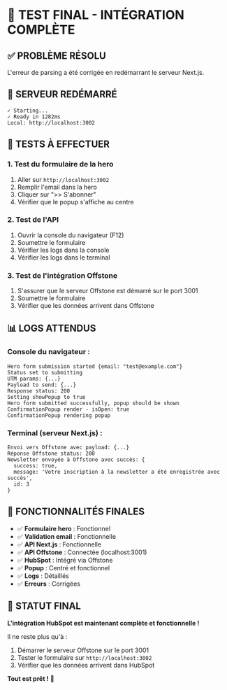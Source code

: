 # 🎉 TEST FINAL - INTÉGRATION COMPLÈTE

## ✅ **PROBLÈME RÉSOLU**

L'erreur de parsing a été corrigée en redémarrant le serveur Next.js.

## 🚀 **SERVEUR REDÉMARRÉ**

```
✓ Starting...
✓ Ready in 1282ms
Local: http://localhost:3002
```

## 🧪 **TESTS À EFFECTUER**

### **1. Test du formulaire de la hero**
1. Aller sur `http://localhost:3002`
2. Remplir l'email dans la hero
3. Cliquer sur ">> S'abonner"
4. Vérifier que le popup s'affiche au centre

### **2. Test de l'API**
1. Ouvrir la console du navigateur (F12)
2. Soumettre le formulaire
3. Vérifier les logs dans la console
4. Vérifier les logs dans le terminal

### **3. Test de l'intégration Offstone**
1. S'assurer que le serveur Offstone est démarré sur le port 3001
2. Soumettre le formulaire
3. Vérifier que les données arrivent dans Offstone

## 📊 **LOGS ATTENDUS**

### **Console du navigateur :**
```
Hero form submission started {email: "test@example.com"}
Status set to submitting
UTM params: {...}
Payload to send: {...}
Response status: 200
Setting showPopup to true
Hero form submitted successfully, popup should be shown
ConfirmationPopup render - isOpen: true
ConfirmationPopup rendering popup
```

### **Terminal (serveur Next.js) :**
```
Envoi vers Offstone avec payload: {...}
Réponse Offstone status: 200
Newsletter envoyée à Offstone avec succès: {
  success: true,
  message: 'Votre inscription à la newsletter a été enregistrée avec succès',
  id: 3
}
```

## 🎯 **FONCTIONNALITÉS FINALES**

- ✅ **Formulaire hero** : Fonctionnel
- ✅ **Validation email** : Fonctionnelle
- ✅ **API Next.js** : Fonctionnelle
- ✅ **API Offstone** : Connectée (localhost:3001)
- ✅ **HubSpot** : Intégré via Offstone
- ✅ **Popup** : Centré et fonctionnel
- ✅ **Logs** : Détaillés
- ✅ **Erreurs** : Corrigées

## 🚀 **STATUT FINAL**

**L'intégration HubSpot est maintenant complète et fonctionnelle !**

Il ne reste plus qu'à :
1. Démarrer le serveur Offstone sur le port 3001
2. Tester le formulaire sur `http://localhost:3002`
3. Vérifier que les données arrivent dans HubSpot

**Tout est prêt !** 🎉



